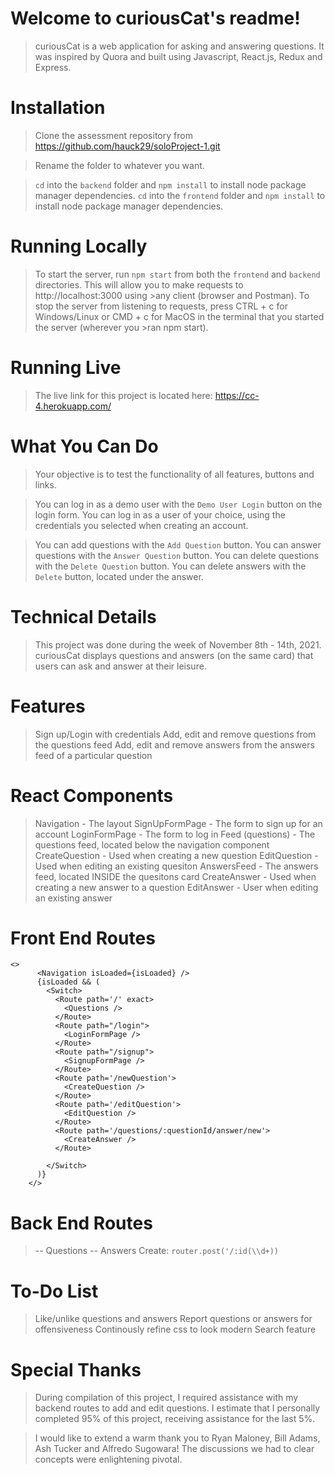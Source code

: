 # Welcome to curiousCat's readme!

>curiousCat is a web application for asking and answering questions. It was inspired by Quora and built using Javascript, React.js, Redux and Express.

# Installation

>Clone the assessment repository from https://github.com/hauck29/soloProject-1.git

>Rename the folder to whatever you want.

>`cd` into the `backend` folder and `npm install` to install node package manager dependencies.
>`cd` into the `frontend` folder and `npm install` to install node package manager dependencies.

# Running Locally
>To start the server, run `npm start` from both the `frontend` and `backend` directories. This will allow you to make requests to http://localhost:3000 using >any client (browser and Postman).
>To stop the server from listening to requests, press CTRL + c for Windows/Linux or CMD + c for MacOS in the terminal that you started the server (wherever you >ran npm start).

# Running Live
>The live link for this project is located here: https://cc-4.herokuapp.com/

# What You Can Do
>Your objective is to test the functionality of all features, buttons and links.

>You can log in as a demo user with the `Demo User Login` button on the login form.
>You can log in as a user of your choice, using the credentials you selected when creating an account.

>You can add questions with the `Add Question` button.
>You can answer questions with the `Answer Question` button.
>You can delete questions with the `Delete Question` button.
>You can delete answers with the `Delete` button, located under the answer.

# Technical Details
>This project was done during the week of November 8th - 14th, 2021.
>curiousCat displays questions and answers (on the same card) that users can ask and answer at their leisure.


# Features
>Sign up/Login with credentials
>Add, edit and remove questions from the questions feed
>Add, edit and remove answers from the answers feed of a particular question

# React Components
>Navigation - The layout
>SignUpFormPage - The form to sign up for an account
>LoginFormPage - The form to log in
>Feed (questions) - The questions feed, located below the navigation component
>CreateQuestion - Used when creating a new question
>EditQuestion - Used when editing an existing quesiton
>AnswersFeed - The answers feed, located INSIDE the quesitons card
>CreateAnswer - Used when creating a new answer to a question
>EditAnswer - User when editing an existing answer

# Front End Routes
```
<>
      <Navigation isLoaded={isLoaded} />
      {isLoaded && (
        <Switch>
          <Route path='/' exact>
            <Questions />
          </Route>
          <Route path="/login">
            <LoginFormPage />
          </Route>
          <Route path="/signup">
            <SignupFormPage />
          </Route>
          <Route path='/newQuestion'>
            <CreateQuestion />
          </Route>
          <Route path='/editQuestion'>
            <EditQuestion />
          </Route>
          <Route path='/questions/:questionId/answer/new'>
            <CreateAnswer />
          </Route>

        </Switch>
      )}
    </>
```

# Back End Routes

>-- Questions
>-- Answers
>Create: ```
    router.post('/:id(\\d+))
    ```

# To-Do List
>Like/unlike questions and answers
>Report questions or answers for offensiveness
>Continously refine css to look modern
>Search feature

# Special Thanks
>During compilation of this project, I required assistance with my backend routes to add and edit questions.
>I estimate that I personally completed 95% of this project, receiving assistance for the last 5%.

>I would like to extend a warm thank you to Ryan Maloney, Bill Adams, Ash Tucker and Alfredo Sugowara!
>The discussions we had to clear concepts were enlightening pivotal.
